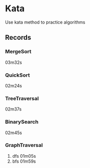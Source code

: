 # Kata
Use kata method to practice algorithms

## Records
### MergeSort
03m32s
### QuickSort
02m24s
### TreeTraversal
02m37s
### BinarySearch
02m45s
### GraphTraversal
1. dfs 01m05s
1. bfs 01m59s
